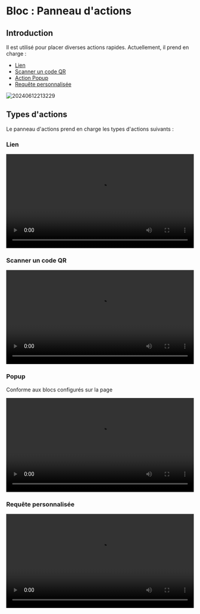 # Bloc : Panneau d'actions

## Introduction

Il est utilisé pour placer diverses actions rapides. Actuellement, il prend en charge :

- [Lien](/handbook/ui/actions/types/link)
- [Scanner un code QR](/handbook/action-qr-scan)
- [Action Popup](/handbook/action-popup)
- [Requête personnalisée](/handbook/action-custom-request)

![20240612213229](https://static-docs.nocobase.com/20240612213229.png)

## Types d'actions

Le panneau d'actions prend en charge les types d'actions suivants :

### Lien

<video width="100%" controls>
  <source src="https://static-docs.nocobase.com/20240612213731_rec_.mp4" type="video/mp4">
</video>

### Scanner un code QR

<video width="100%" controls>
  <source src="https://static-docs.nocobase.com/20240612214013_rec_.mp4" type="video/mp4">
</video>

### Popup

Conforme aux blocs configurés sur la page

<video width="100%" controls>
  <source src="https://static-docs.nocobase.com/20240919163242.mp4" type="video/mp4">
</video>

### Requête personnalisée

<video width="100%" controls>
  <source src="https://static-docs.nocobase.com/20240919163825.mp4" type="video/mp4">
</video>
